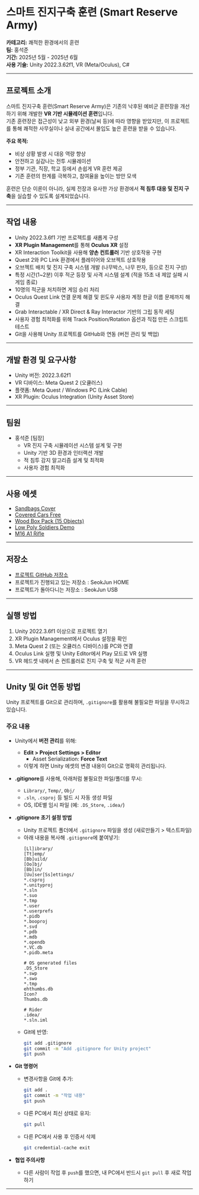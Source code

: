 # 스마트 진지구축 훈련 (Smart Reserve Army)

**카테고리:** 쾌적한 환경에서의 훈련  
**팀:** 홍석준  
**기간:** 2025년 5월 - 2025년 6월  
**사용 기술:** Unity 2022.3.62f1, VR (Meta/Oculus), C#

---

## 프로젝트 소개

스마트 진지구축 훈련(Smart Reserve Army)은 기존의 낙후된 예비군 훈련장을 개선하기 위해 개발한 **VR 기반 시뮬레이션 훈련**입니다.  
기존 훈련장은 접근성이 낮고 외부 환경(날씨 등)에 따라 영향을 받았지만, 이 프로젝트를 통해 쾌적한 사무실이나 실내 공간에서 몰입도 높은 훈련을 받을 수 있습니다.

**주요 목적:**
- 비상 상황 발생 시 대응 역량 향상
- 안전하고 실감나는 전투 시뮬레이션
- 정부 기관, 직장, 학교 등에서 손쉽게 VR 훈련 제공
- 기존 훈련의 한계를 극복하고, 참여율을 높이는 방안 모색

훈련은 단순 이론이 아니라, 실제 전장과 유사한 가상 환경에서 **적 침투 대응 및 진지 구축**을 실습할 수 있도록 설계되었습니다.

---

## 작업 내용

- Unity 2022.3.6f1 기반 프로젝트를 새롭게 구성
- **XR Plugin Management**를 통해 **Oculus XR** 설정
- XR Interaction Toolkit을 사용해 **양손 컨트롤러** 기반 상호작용 구현
- Quest 2와 PC Link 환경에서 플레이어와 오브젝트 상호작용
- 오브젝트 배치 및 진지 구축 시스템 개발 (나무박스, 나무 판자, 등으로 진지 구성)
- 특정 시간(1~2분) 이후 적군 등장 및 사격 시스템 설계 (적을 15초 내 제압 실패 시 게임 종료)
- 10명의 적군을 처치하면 게임 승리 처리
- Oculus Quest Link 연결 문제 해결 및 윈도우 사용자 계정 한글 이름 문제까지 해결
- Grab Interactable / XR Direct & Ray Interactor 기반의 그립 동작 세팅
- 사용자 경험 최적화를 위해 Track Position/Rotation 옵션과 직접 만든 스크립트 테스트
- Git을 사용해 Unity 프로젝트를 GitHub와 연동 (버전 관리 및 백업)

---

## 개발 환경 및 요구사항

- Unity 버전: 2022.3.62f1  
- VR 디바이스: Meta Quest 2 (오큘러스)  
- 플랫폼: Meta Quest / Windows PC (Link Cable)  
- XR Plugin: Oculus Integration (Unity Asset Store)

---

## 팀원

- 홍석준 [팀장]  
  - VR 진지 구축 시뮬레이션 시스템 설계 및 구현  
  - Unity 기반 3D 환경과 인터랙션 개발  
  - 적 침투 감지 알고리즘 설계 및 최적화  
  - 사용자 경험 최적화

---

## 사용 에셋

- [Sandbags Cover](https://assetstore.unity.com/packages/3d/environments/sandbags-cover-7834)  
- [Covered Cars Free](https://assetstore.unity.com/packages/3d/props/exterior/covered-cars-free-74510)  
- [Wood Box Pack (15 Objects)](https://assetstore.unity.com/packages/3d/props/industrial/wood-box-pack-15-objects-105811)  
- [Low Poly Soldiers Demo](https://assetstore.unity.com/packages/3d/characters/low-poly-soldiers-demo-73611)  
- [M16 A1 Rifle](https://assetstore.unity.com/packages/3d/props/weapons/m16-a1-rifle-182512)

---

## 저장소

- [프로젝트 GitHub 저장소](https://github.com/luckjun0910/Unity)
- 프로젝트가 진행되고 있는 저장소 : SeokJun HOME
- 프로젝트가 돌아다니는 저장소 : SeokJun USB

---

## 실행 방법

1. Unity 2022.3.6f1 이상으로 프로젝트 열기  
2. XR Plugin Management에서 Oculus 설정을 확인  
3. Meta Quest 2 (또는 오큘러스 디바이스)를 PC와 연결  
4. Oculus Link 실행 및 Unity Editor에서 Play 모드로 VR 실행  
5. VR 헤드셋 내에서 손 컨트롤러로 진지 구축 및 적군 사격 훈련

---

## Unity 및 Git 연동 방법

Unity 프로젝트를 Git으로 관리하며, `.gitignore`를 활용해 불필요한 파일을 무시하고 있습니다.  

### 주요 내용
- Unity에서 **버전 관리**를 위해:  
  - **Edit > Project Settings > Editor**   
    - Asset Serialization: **Force Text**  
  - 이렇게 하면 Unity 에셋의 변경 내용이 Git으로 명확히 관리됩니다.

- **.gitignore**를 사용해, 아래처럼 불필요한 파일/폴더를 무시:  
  - `Library/`, `Temp/`, `Obj/`  
  - `.sln`, `.csproj` 등 빌드 시 자동 생성 파일  
  - OS, IDE별 임시 파일 (예: `.DS_Store`, `.idea/`)

- **.gitignore 초기 설정 방법**  
  - Unity 프로젝트 폴더에서 `.gitignore` 파일을 생성 (새로만들기 > 텍스트파일)
  - 아래 내용을 복사해 `.gitignore`에 붙여넣기:  
    ```text
    [Ll]ibrary/
    [Tt]emp/
    [Bb]uild/
    [Oo]bj/
    [Bb]in/
    [Uu]ser[Ss]ettings/
    *.csproj
    *.unityproj
    *.sln
    *.suo
    *.tmp
    *.user
    *.userprefs
    *.pidb
    *.booproj
    *.svd
    *.pdb
    *.mdb
    *.opendb
    *.VC.db
    *.pidb.meta

    # OS generated files
    .DS_Store
    *.swp
    *.swo
    *.tmp
    ehthumbs.db
    Icon?
    Thumbs.db

    # Rider
    .idea/
    *.sln.iml
    ```
  - Git에 반영:  
    ```bash
    git add .gitignore
    git commit -m "Add .gitignore for Unity project"
    git push
    ```

- **Git 명령어**  
  - 변경사항을 Git에 추가:  
    ```bash
    git add .
    git commit -m "작업 내용"
    git push
    ```
  - 다른 PC에서 최신 상태로 유지:  
    ```bash
    git pull
    ```
  - 다른 PC에서 사용 후 인증서 삭제
    ```bash
    git credential-cache exit
    ```

- **협업 주의사항**  
  - 다른 사람이 작업 후 `push`를 했으면, 내 PC에서 반드시 `git pull` 후 새로 작업하기  

---
